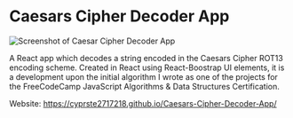 # Caesars Cipher Decoder App

![Screenshot of Caesar Cipher Decoder App](https://media.licdn.com/dms/image/D4E2DAQGaBIqQEQLcwA/profile-treasury-image-shrink_800_800/0/1700440126293?e=1701046800&v=beta&t=1aIrODWgNZrh2Ctvm8ybxYN8zvbb5F56A_AJRWj3ijQ)


A React app which decodes a string encoded in the Caesars Cipher ROT13 encoding scheme. 
Created in React using React-Boostrap UI elements, it is a development upon the initial algorithm I wrote as one of the projects for the FreeCodeCamp JavaScript Algorithms & Data Structures Certification.

Website: https://cyprste2717218.github.io/Caesars-Cipher-Decoder-App/
